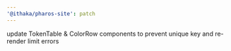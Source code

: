 ```yaml
---
'@ithaka/pharos-site': patch
---
```


update TokenTable & ColorRow components to prevent unique key and re-render limit errors
